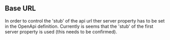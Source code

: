 

## Base URL 

In order to control the 'stub' of the api url ther server property has to be set in the OpenApi definition.
Currently is seems that the 'stub' of the first server property is used (this needs to be confirmed).